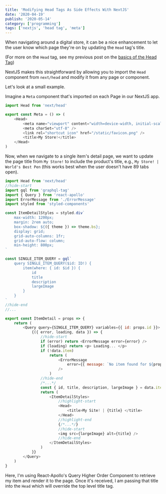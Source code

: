 ```yaml
---
title: 'Modifying Head Tags As Side Effects With NextJS'
date: '2020-04-19'
publish: '2020-05-14'
category: ['programming']
tags: ['nextjs', 'head tag', 'meta']
---
```


When navigating around a digital store, it can be a nice enhancement to let the user know which page they're on by updating the `Head` tag's title.

(For more on the `Head` tag, see my previous post on the [basics of the Head Tag](../../2020-02-29/html-basics-head-tag))

NextJS makes this straightforward by allowing you to import the `Head` component from `next/head` and modify it from any page or component.

Let's look at a small example.

Imagine a `Meta` component that's imported on each Page in our NextJS app.

```javascript:title=components/Meta.js
import Head from 'next/head'

export const Meta = () => (
    <Head>
        <meta name="viewport" content="width=device-width, initial-scale=1" />
        <meta charSet="utf-8" />
        <link rel="shortcut icon" href="/static/favicon.png" />
        <title>My Store!</title>
    </Head>
)
```

Now, when we navigate to a single item's detail page, we want to update the page title from `My Store!` to include the product's title, e.g., `My Store! | World's Best Pen` (this works best when the user doesn't have 89 tabs open).

```javascript:title=components/ItemDetail.js
import Head from 'next/head'
//hide-start
import gql from 'graphql-tag'
import { Query } from 'react-apollo'
import ErrorMessage from './ErrorMessage'
import styled from 'styled-components'

const ItemDetailStyles = styled.div`
    max-width: 1200px;
    margin: 2rem auto;
    box-shadow: ${({ theme }) => theme.bs};
    display: grid;
    grid-auto-columns: 1fr;
    grid-auto-flow: column;
    min-height: 800px;
`

const SINGLE_ITEM_QUERY = gql`
    query SINGLE_ITEM_QUERY($id: ID!) {
        item(where: { id: $id }) {
            id
            title
            description
            largeImage
        }
    }
`
//hide-end
//...

export const ItemDetail = props => {
    return (
        <Query query={SINGLE_ITEM_QUERY} variables={{ id: props.id }}>
            {({ error, loading, data }) => {
                //hide-start
                if (error) return <ErrorMessage error={error} />
                if (loading) return <p> Loading... </p>
                if (!data.item)
                    return (
                        <ErrorMessage
                            error={{ message: `No item found for ${props.id}` }}
                        />
                    )
                //hide-end
                /*...*/
                const { id, title, description, largeImage } = data.item
                return (
                    <ItemDetailStyles>
                        //highlight-start
                        <Head>
                            <title>My Site! | {title} </title>
                        </Head>
                        //highlight-end
                        {/*...*/}
                        //hide-start
                        <img src={largeImage} alt={title} />
                        //hide-end
                    </ItemDetailStyles>
                )
            }}
        </Query>
    )
}
```

Here, I'm using React-Apollo's Query Higher Order Component to retrieve my item and render it to the page. Once it's received, I am passing that title into the `Head` which will override the top level title tag.
